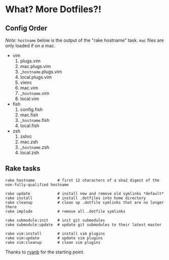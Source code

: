 What? More Dotfiles?!
=====================

Config Order
------------
_Note:_ `hostname` below is the output of the "rake hostname" task. `mac` files are only loaded if on a mac.

* vim
    1. plugs.vim
    1. mac.plugs.vim
    1. _`hostname`.plugs.vim
    1. local.plugs.vim
    1. vimrc
    1. mac.vim
    1. _`hostname`.vim
    1. local.vim
* fish
    1. config.fish
    1. mac.fish
    1. _`hostname`.fish
    1. local.fish
* zsh
    1. zshrc
    1. mac.zsh
    1. _`hostname`.zsh
    1. local.zsh

Rake tasks
----------

```
rake hostname          # first 12 characters of a sha2 digest of the non-fully-qualified hostname

rake update            # install new and remove old symlinks *default*
rake install           # install .dotfiles into home directory
rake cleanup           # clean up .dotfile symlinks that are no longer there
rake implode           # remove all .dotfile symlinks

rake submodule:init    # init git submodules
rake submodule:update  # update git submodules to their latest master

rake vim:install       # install vim plugins
rake vim:update        # update vim plugins
rake vim:cleanup       # clean vim plugins
```

Thanks to [ryanb](https://github.com/ryanb/dotfiles) for the starting point.

